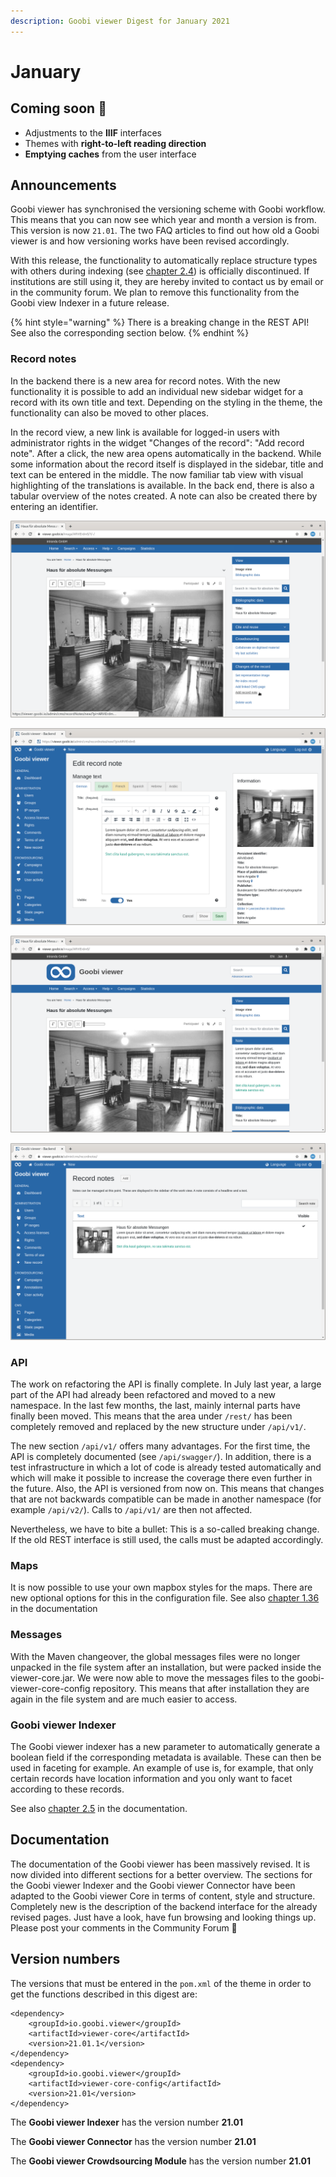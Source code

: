 ```yaml
---
description: Goobi viewer Digest for January 2021
---
```


# January

## Coming soon 🚀 

* Adjustments to the **IIIF** interfaces
* Themes with **right-to-left reading direction** 
* **Emptying caches** from the user interface

## Announcements 

Goobi viewer has synchronised the versioning scheme with Goobi workflow. This means that you can now see which year and month a version is from. This version is now `21.01`. The two FAQ articles to find out how old a Goobi viewer is and how versioning works have been revised accordingly. 

With this release, the functionality to automatically replace structure types with others during indexing \(see [chapter 2.4](https://docs.goobi.io/goobi-viewer-en/conf/2/4)\) is officially discontinued. If institutions are still using it, they are hereby invited to contact us by email or in the community forum. We plan to remove this functionality from the Goobi view Indexer in a future release. 

{% hint style="warning" %}
There is a breaking change in the REST API! See also the corresponding section below.
{% endhint %}

### Record notes 

In the backend there is a new area for record notes. With the new functionality it is possible to add an individual new sidebar widget for a record with its own title and text. Depending on the styling in the theme, the functionality can also be moved to other places. 

In the record view, a new link is available for logged-in users with administrator rights in the widget "Changes of the record": "Add record note". After a click, the new area opens automatically in the backend. While some information about the record itself is displayed in the sidebar, title and text can be entered in the middle. The now familiar tab view with visual highlighting of the translations is available. In the back end, there is also a tabular overview of the notes created. A note can also be created there by entering an identifier.

![In the widget &quot;Changes of the record&quot; there is a new link &quot;Add record note&quot;.](../.gitbook/assets/21.01_en_addrecordnote.png)

![On the right there is information about the record, in the middle title and text can be managed](../.gitbook/assets/21.01_en_addrecordnotebackend.png)

![The note is prominently displayed in the sidebar](../.gitbook/assets/21.01_en_recordnotefrontendresult.png)

![In the backend there is a tabular overview of all record notes](../.gitbook/assets/21.01_en_recordnotebackendoverview.png)

### API

The work on refactoring the API is finally complete. In July last year, a large part of the API had already been refactored and moved to a new namespace. In the last few months, the last, mainly internal parts have finally been moved. This means that the area under `/rest/` has been completely removed and replaced by the new structure under `/api/v1/`. 

The new section `/api/v1/` offers many advantages. For the first time, the API is completely documented \(see `/api/swagger/`\). In addition, there is a test infrastructure in which a lot of code is already tested automatically and which will make it possible to increase the coverage there even further in the future. Also, the API is versioned from now on. This means that changes that are not backwards compatible can be made in another namespace \(for example `/api/v2/`\). Calls to `/api/v1/` are then not affected. 

Nevertheless, we have to bite a bullet: This is a so-called breaking change. If the old REST interface is still used, the calls must be adapted accordingly. 

### Maps 

It is now possible to use your own mapbox styles for the maps. There are new optional options for this in the configuration file. See also [chapter 1.36](https://docs.goobi.io/goobi-viewer-en/conf/1/36) in the documentation 

### Messages 

With the Maven changeover, the global messages files were no longer unpacked in the file system after an installation, but were packed inside the viewer-core.jar. We were now able to move the messages files to the goobi-viewer-core-config repository. This means that after installation they are again in the file system and are much easier to access. 

### Goobi viewer Indexer 

The Goobi viewer indexer has a new parameter to automatically generate a boolean field if the corresponding metadata is available. These can then be used in faceting for example. An example of use is, for example, that only certain records have location information and you only want to facet according to these records. 

See also [chapter 2.5](https://docs.goobi.io/goobi-viewer-en/conf/2/5#addexistenceboolean) in the documentation.

## Documentation 

The documentation of the Goobi viewer has been massively revised. It is now divided into different sections for a better overview. The sections for the Goobi viewer Indexer and the Goobi viewer Connector have been adapted to the Goobi viewer Core in terms of content, style and structure. Completely new is the description of the backend interface for the already revised pages. Just have a look, have fun browsing and looking things up. Please post your comments in the Community Forum 🙂 

## Version numbers 

The versions that must be entered in the `pom.xml` of the theme in order to get the functions described in this digest are:

```markup
<dependency>
    <groupId>io.goobi.viewer</groupId>
    <artifactId>viewer-core</artifactId>
    <version>21.01.1</version>
</dependency>
<dependency>
    <groupId>io.goobi.viewer</groupId>
    <artifactId>viewer-core-config</artifactId>
    <version>21.01</version>
</dependency>
```

The **Goobi viewer Indexer** has the version number **21.01**

The **Goobi viewer Connector** has the version number **21.01**

The **Goobi viewer Crowdsourcing Module** has the version number **21.01**

